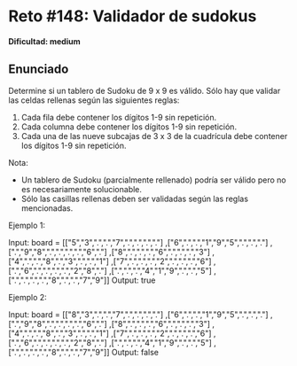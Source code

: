 # Reto #148: Validador de sudokus

#### Dificultad: medium

## Enunciado

Determine si un tablero de Sudoku de 9 x 9 es válido. Sólo hay que validar las celdas rellenas según las siguientes reglas:

1. Cada fila debe contener los dígitos 1-9 sin repetición.
2. Cada columna debe contener los dígitos 1-9 sin repetición.
3. Cada una de las nueve subcajas de 3 x 3 de la cuadrícula debe contener los dígitos 1-9 sin repetición.

Nota:

- Un tablero de Sudoku (parcialmente rellenado) podría ser válido pero no es necesariamente solucionable.
- Sólo las casillas rellenas deben ser validadas según las reglas mencionadas.

Ejemplo 1:

Input: board =
[["5","3",".",".","7",".",".",".","."]
,["6",".",".","1","9","5",".",".","."]
,[".","9","8",".",".",".",".","6","."]
,["8",".",".",".","6",".",".",".","3"]
,["4",".",".","8",".","3",".",".","1"]
,["7",".",".",".","2",".",".",".","6"]
,[".","6",".",".",".",".","2","8","."]
,[".",".",".","4","1","9",".",".","5"]
,[".",".",".",".","8",".",".","7","9"]]
Output: true

Ejemplo 2:

Input: board =
[["8","3",".",".","7",".",".",".","."]
,["6",".",".","1","9","5",".",".","."]
,[".","9","8",".",".",".",".","6","."]
,["8",".",".",".","6",".",".",".","3"]
,["4",".",".","8",".","3",".",".","1"]
,["7",".",".",".","2",".",".",".","6"]
,[".","6",".",".",".",".","2","8","."]
,[".",".",".","4","1","9",".",".","5"]
,[".",".",".",".","8",".",".","7","9"]]
Output: false
